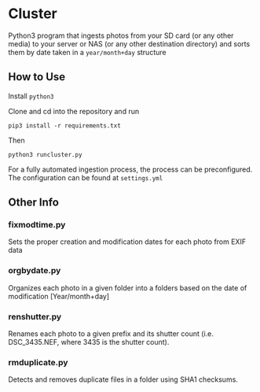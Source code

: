 # Cluster

Python3 program that ingests photos from your SD card (or any other media) to your server or NAS (or any other destination directory) and sorts them by date taken in a `year/month+day` structure

## How to Use
Install `python3`

Clone and cd into the repository and run

    pip3 install -r requirements.txt

Then

    python3 runcluster.py

For a fully automated ingestion process, the process can be preconfigured. The configuration can be found at `settings.yml`

## Other Info

### fixmodtime.py
Sets the proper creation and modification dates for each photo from EXIF data

### orgbydate.py
Organizes each photo in a given folder into a folders based on the date of modification [Year/month+day]

### renshutter.py
Renames each photo to a given prefix and its shutter count (i.e. DSC_3435.NEF, where 3435 is the shutter count).

### rmduplicate.py
Detects and removes duplicate files in a folder using SHA1 checksums.
